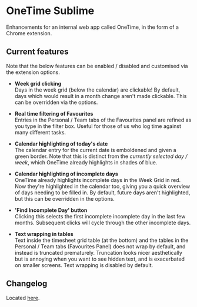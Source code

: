 # OneTime Sublime
Enhancements for an internal web app called OneTime, in the form of a Chrome extension.


## Current features
Note that the below features can be enabled / disabled and customised via the extension options.

- **Week grid clicking**  
Days in the week grid (below the calendar) are clickable! By default, days which would result in a month change aren't made clickable. This can be overridden via the options.

- **Real time filtering of Favourites**  
Entries in the Personal / Team tabs of the Favourites panel are refined as you type in the filter box. Useful for those of us who log time against many different tasks.

- **Calendar highlighting of today's date**  
The calendar entry for the current date is emboldened and given a green border. Note that this is distinct from the _currently selected day / week_, which OneTime already highlights in shades of blue.

- **Calendar highlighting of incomplete days**   
OneTime already highlights incomplete days in the Week Grid in red. Now they're highlighted in the calendar too, giving you a quick overview of days needing to be filled in. By default, future days aren't highlighted, but this can be overridden in the options.

- **'Find Incomplete Day' button**  
Clicking this selects the first incomplete incomplete day in the last few months. Subsequent clicks will cycle through the other incomplete days.

- **Text wrapping in tables**  
Text inside the timesheet grid table (at the bottom) and the tables in the Personal / Team tabs (Favourites Panel) does not wrap by default, and instead is truncated prematurely. Truncation looks nicer aesthetically but is annoying when you want to see hidden text, and is exacerbated on smaller screens. Text wrapping is disabled by default.


## Changelog
Located [here](https://github.com/Seltzer/onetime-sublime/blob/develop/CHANGELOG.md).